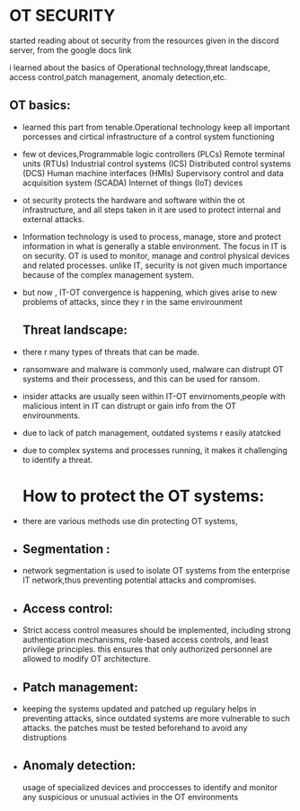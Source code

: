 # OT SECURITY
 started reading about ot security from the resources given in the discord server, from the google docs link

 i learned about the basics of Operational technology,threat landscape, access control,patch management, anomaly detection,etc.
 ## OT basics:
- learned this part from tenable.Operational technology keep all important porcesses and cirtical infrastructure of a control system functioning
- few ot devices,Programmable logic controllers (PLCs)
                 Remote terminal units (RTUs)
                 Industrial control systems (ICS)
                  Distributed control systems (DCS)
                 Human machine interfaces (HMIs)
                 Supervisory control and data acquisition system (SCADA)
                 Internet of things (IoT) devices
- ot security protects the hardware and software within the ot infrastructure, and all steps taken in it are used to protect internal and external attacks.
- Information technology is used to process, manage, store and protect information in what is generally a stable environment. The focus in IT is on security.
   OT is used to monitor, manage and control physical devices and related processes. unlike IT, security is not given much importance because of the complex management system.
- but now , IT-OT convergence is happening, which gives arise to new problems of attacks, since they r in the same envirounment

  ## Threat landscape:
- there r many types of threats that can be made.
- ransomware and malware is commonly used, malware can distrupt OT systems and their processess, and this can be used for ransom.
- insider attacks are usually seen within IT-OT envirnoments,people with malicious intent in IT can distrupt or gain info from the OT envirounments.
- due to lack of patch management, outdated systems r easily atatcked
- due to complex systems and processes running, it makes it challenging to identify a threat.

  # How to protect the OT systems:
- there are various methods use din protecting OT systems,
- ## Segmentation :
- network segmentation is used to isolate OT systems from the enterprise IT network,thus preventing potential attacks and compromises.
- ## Access control:
- Strict access control measures should be implemented, including strong authentication mechanisms, role-based access controls, and least privilege principles. this ensures that only authorized personnel are allowed to modify OT architecture.
- ## Patch management:
- keeping the systems updated and patched up regulary helps in preventing attacks, since outdated systems are more vulnerable to such attacks. the patches must be tested beforehand to avoid any distruptions
- ## Anomaly detection:
  usage of specialized devices and proccesses to identify and monitor any suspicious or unusual activies in the OT environments
